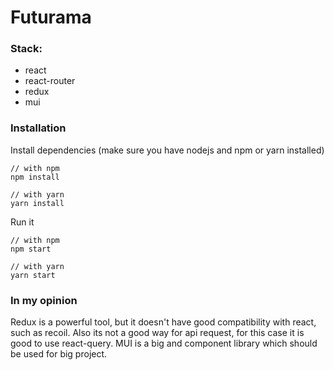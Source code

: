 # Futurama

### Stack:
- react
- react-router
- redux
- mui

### Installation
Install dependencies (make sure you have nodejs and npm or yarn installed)

    // with npm
    npm install
    
    // with yarn
    yarn install
    
Run it

    // with npm
    npm start

    // with yarn
    yarn start
    
### In my opinion
Redux is a powerful tool, but it doesn't have good compatibility with react, such as recoil. Also its not a good way for api request, for this case it is good to use react-query. MUI is a big and component library which should be used for big project.
